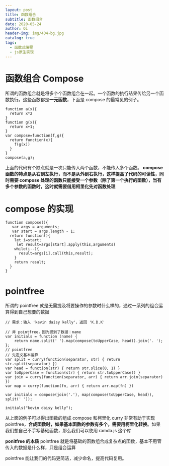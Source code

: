 ```yaml
---
layout: post
title: 函数组合
subtitle: 函数组合
date: 2020-05-24
author: Qi
header-img: img/404-bg.jpg
catalog: true
tags:
  - 函数式编程
  - js原生实现
---
```


# 函数组合 Compose

所谓的函数组合就是将多个个函数组合在一起。一个函数的执行结果传给另一个函数执行。这些函数都是**一元函数**，下面是 compose 的最常见的例子。

```
function a(x){
  return x*2
}
function g(x){
  return x+1;
}
var compose=function(f,g){
  return function(x){
    f(g(x))
  }
}
compose(a,g);
```

上面的代码有个缺点就是一次只能传入两个函数，不能传入多个函数。
**compose 函数的特点是从右到左执行，而不是从外到右执行，这样提高了代码的可读性，同时需要 compose 处理的函数只能接受一个参数（除了第一个执行的函数），当有多个参数的函数时，这时就需要借用柯里化先对函数处理**

# compose 的实现

```
function compose(){
   var args = arguments;
   var start = args.length - 1;
  return function(){
    let i=start;
     let result=args[start].apply(this,arguments)
    while(i--){
      result=args[i].call(this,result);
    }
    return result;
  }
}
```

# pointfree

所谓的 pointfree 就是无需提及将要操作的参数时什么样的，通过一系列的组合运算得到自己想要的数据

```
// 需求：输入 'kevin daisy kelly'，返回 'K.D.K'

// 非 pointfree，因为提到了数据：name
var initials = function (name) {
    return name.split(' ').map(compose(toUpperCase, head)).join('. ');
};
// pointfree
// 先定义基本运算
var split = curry(function(separator, str) { return str.split(separator) })
var head = function(str) { return str.slice(0, 1) }
var toUpperCase = function(str) { return str.toUpperCase() }
var join = curry(function(separator, arr) { return arr.join(separator) })
var map = curry(function(fn, arr) { return arr.map(fn) })

var initials = compose(join('.'), map(compose(toUpperCase, head)), split(' '));

initials("kevin daisy kelly");
```

从上面的例子可以得出函数的组成 compose 和柯里化 curry 非常有助于实现 pointfree，**合成函数时，如果基本函数的参数有多个，需要用柯里化转换**。如果我们想自己不手写基础函数，那么我们可以使用 ramda.js 这个库

**ponitfree 的本质**
pointfree 就是将基础的函数组合成复杂点的函数，基本不用管传入的数据是什么样，只是组合运算

pointfree 能让我们的代码更简洁，减少命名，提高代码复用。
